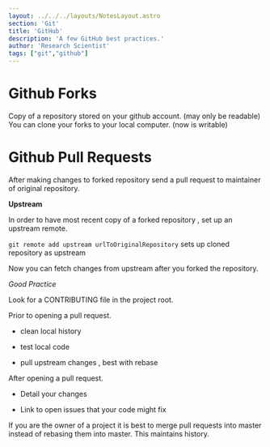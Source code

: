 ```yaml
---
layout: ../../../layouts/NotesLayout.astro
section: 'Git'
title: 'GitHub'
description: 'A few GitHub best practices.'
author: 'Research Scientist'
tags: ["git","github"]
---
```


# Github Forks

Copy of a repository stored on your github account. (may only be readable)
You can clone your forks to your local computer. (now is writable)

# Github Pull Requests

After making changes to forked repository send a pull request to maintainer of original repository.

**Upstream**

In order to have most recent copy of a forked repository , set up an upstream remote.

`git remote add upstream urlToOriginalRepository` sets up cloned repository as upstream

Now you can fetch changes from upstream after you forked the repository.

*Good Practice*

Look for a CONTRIBUTING file in the project root.

Prior to opening a pull request.

- clean local history

- test local code

- pull upstream changes , best with rebase

After opening a pull request.

- Detail your changes

- Link to open issues that your code might fix

If you are the owner of a project it is best to merge pull requests into master instead of rebasing them into master. This maintains history.
